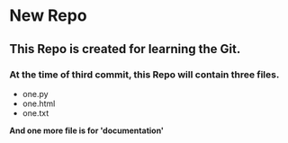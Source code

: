 # New Repo

## This Repo is created for learning the Git.

### At the time of third commit, this Repo will contain three files.
- one.py
- one.html
- one.txt

**And one more file is for 'documentation'**
